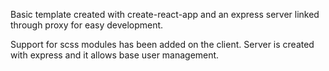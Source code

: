 Basic template created with create-react-app and an express server linked through proxy for easy development.

Support for scss modules has been added on the client.
Server is created with express and it allows base user management.